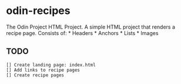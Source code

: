 # odin-recipes

The Odin Project HTML Project. 
A simple HTML project that renders a recipe page.
Consists of: 
    * Headers
    * Anchors
    * Lists
    * Images

## TODO 
    [] Create landing page: index.html
    [] Add links to recipe pages
    [] Create recipe pages
